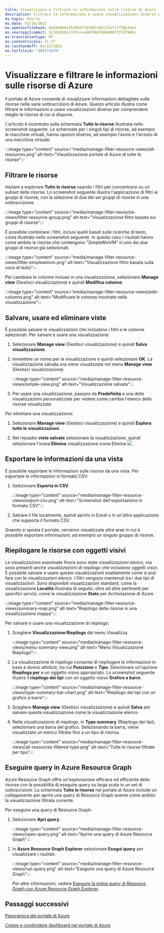 ```yaml
---
title: Visualizzare e filtrare le informazioni sulle risorse di Azure
description: Filtrare le informazioni e usare visualizzazioni diverse per comprendere meglio le risorse di Azure di cui si dispone.
ms.topic: how-to
ms.date: 03/16/2021
ms.openlocfilehash: bb48d0b0a7bf6017fbf407a95c33ef17729e34e3
ms.sourcegitcommit: 2c1b93301174fccea00798df08e08872f53f669c
ms.translationtype: MT
ms.contentlocale: it-IT
ms.lasthandoff: 03/22/2021
ms.locfileid: "104771635"
---
```

# <a name="view-and-filter-azure-resource-information"></a>Visualizzare e filtrare le informazioni sulle risorse di Azure

Il portale di Azure consente di visualizzare informazioni dettagliate sulle risorse nelle varie sottoscrizioni di Azure. Questo articolo illustra come filtrare le informazioni e usare visualizzazioni diverse per comprendere meglio le risorse di cui si dispone.

L'articolo è incentrato sulla schermata **Tutte le risorse** illustrata nello screenshot seguente. Le schermate per i singoli tipi di risorse, ad esempio le macchine virtuali, hanno opzioni diverse, ad esempio l'avvio e l'arresto di una macchina virtuale.

:::image type="content" source="media/manage-filter-resource-views/all-resources.png" alt-text="Visualizzazione portale di Azure di tutte le risorse":::

## <a name="filter-resources"></a>Filtrare le risorse

Iniziare a esplorare **Tutte le risorse** usando i filtri per concentrarsi su un subset delle risorse. Lo screenshot seguente illustra l'applicazione di filtri ai gruppi di risorse, con la selezione di due dei sei gruppi di risorse in una sottoscrizione.

:::image type="content" source="media/manage-filter-resource-views/filter-resource-group.png" alt-text="Visualizzazione filtro basata sui gruppi di risorse":::

È possibile combinare i filtri, inclusi quelli basati sulle ricerche di testo, come illustrato nello screenshot seguente. In questo caso i risultati hanno come ambito le risorse che contengono "SimpleWinVM" in uno dei due gruppi di risorse già selezionati.

:::image type="content" source="media/manage-filter-resource-views/filter-simplewinvm.png" alt-text="Visualizzazione filtro basata sulla voce di testo":::

Per cambiare le colonne incluse in una visualizzazione, selezionare **Manage view** (Gestisci visualizzazione) e quindi **Modifica colonne**.

:::image type="content" source="media/manage-filter-resource-views/edit-columns.png" alt-text="Modificare le colonne mostrate nella visualizzazione":::

## <a name="save-use-and-delete-views"></a>Salvare, usare ed eliminare viste

È possibile salvare le visualizzazioni che includono i filtri e le colonne selezionati. Per salvare e usare una visualizzazione:

1. Selezionare **Manage view** (Gestisci visualizzazione) e quindi **Salva visualizzazione**.

1. Immettere un nome per la visualizzazione e quindi selezionare **OK**. La visualizzazione salvata ora viene visualizzata nel menu **Manage view** (Gestisci visualizzazione).

    :::image type="content" source="media/manage-filter-resource-views/simple-view.png" alt-text="Visualizzazione salvata":::

1. Per usare una visualizzazione, passare da **Predefinita** a una delle visualizzazioni personalizzate per vedere come cambia l'elenco delle risorse visualizzate.

Per eliminare una visualizzazione:

1. Selezionare **Manage view** (Gestisci visualizzazione) e quindi **Esplora tutte le visualizzazioni**.

1. Nel riquadro **viste salvate** selezionare la visualizzazione, quindi selezionare l'icona **Elimina** visualizzazione icona Elimina ![ ](media/manage-filter-resource-views/icon-delete.png) .

## <a name="export-information-from-a-view"></a>Esportare le informazioni da una vista

È possibile esportare le informazioni sulle risorse da una vista. Per esportare le informazioni in formato CSV:

1. Selezionare **Esporta in CSV**.

    :::image type="content" source="media/manage-filter-resource-views/export-csv.png" alt-text="Screenshot dell'esportazione in formato CSV":::

1. Salvare il file localmente, quindi aprirlo in Excel o in un'altra applicazione che supporta il formato CSV. 

Quando si sposta il portale, verranno visualizzate altre aree in cui è possibile esportare informazioni, ad esempio un singolo gruppo di risorse.

## <a name="summarize-resources-with-visuals"></a>Riepilogare le risorse con oggetti visivi

Le visualizzazioni esaminate finora sono state _visualizzazioni elenco_, ma sono presenti anche _visualizzazioni di riepilogo_ che includono oggetti visivi. È possibile salvare e usare queste visualizzazioni esattamente come si può fare con le visualizzazioni elenco. I filtri vengono mantenuti tra i due tipi di visualizzazioni. Sono disponibili visualizzazioni standard, come la visualizzazione **Località** illustrata di seguito, oltre ad altre pertinenti per specifici servizi, come la visualizzazione **Stato** per Archiviazione di Azure.

:::image type="content" source="media/manage-filter-resource-views/summary-map.png" alt-text="Riepilogo delle risorse in una visualizzazione mappa":::

Per salvare e usare una visualizzazione di riepilogo:

1. Scegliere **Visualizzazione Riepilogo** dal menu Visualizza.

    :::image type="content" source="media/manage-filter-resource-views/menu-summary-view.png" alt-text="Menu Visualizzazione Riepilogo":::

1. La visualizzazione di riepilogo consente di riepilogare le informazioni in base a diversi attributi, tra cui **Posizione** e **Tipo**. Selezionare un'opzione **Riepiloga per** e un oggetto visivo appropriato. Lo screenshot seguente illustra il **riepilogo dei tipi** con un oggetto visivo **Grafico a barre**.

    :::image type="content" source="media/manage-filter-resource-views/type-summary-bar-chart.png" alt-text="Riepilogo dei tipi con un grafico a barre":::

1. Scegliere **Manage view** (Gestisci visualizzazione) e quindi **Salva** per salvare questa visualizzazione come la visualizzazione elenco.

1. Nella visualizzazione di riepilogo, in **Type summary** (Riepilogo dei tipi), selezionare una barra del grafico. Selezionando la barra, viene visualizzato un elenco filtrato fino a un tipo di risorsa.

    :::image type="content" source="media/manage-filter-resource-views/all-resources-filtered-type.png" alt-text="Tutte le risorse filtrate per tipo":::

## <a name="run-queries-in-azure-resource-graph"></a>Eseguire query in Azure Resource Graph

Azure Resource Graph offre un'esplorazione efficace ed efficiente delle risorse con la possibilità di eseguire query su larga scala in un set di sottoscrizioni. La schermata **Tutte le risorse** nel portale di Azure include un collegamento per aprire una query di Resource Graph avente come ambito la visualizzazione filtrata corrente.

Per eseguire una query di Resource Graph:

1. Selezionare **Apri query**.

    :::image type="content" source="media/manage-filter-resource-views/open-query.png" alt-text="Aprire una query di Azure Resource Graph":::

1. In **Azure Resource Graph Explorer** selezionare **Esegui query** per visualizzare i risultati.

    :::image type="content" source="media/manage-filter-resource-views/run-query.png" alt-text="Eseguire una query di Azure Resource Graph":::

    Per altre informazioni, vedere [Eseguire la prima query di Resource Graph con Azure Resource Graph Explorer](../governance/resource-graph/first-query-portal.md).

## <a name="next-steps"></a>Passaggi successivi

[Panoramica del portale di Azure](azure-portal-overview.md)

[Creare e condividere dashboard nel portale di Azure](azure-portal-dashboards.md)
